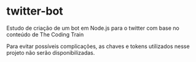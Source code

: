 # twitter-bot
 Estudo de criação de um bot em Node.js para o twitter com base no conteúdo de The Coding Train
 
 Para evitar possíveis complicações, as chaves e tokens utilizados nesse projeto não serão disponibilizadas.
